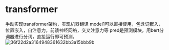 # transformer
手动实现transformer架构，实现机器翻译
model1可以直接使用，包含词嵌入，位置嵌入，自注意力，前馈神经网络，交叉注意力等
pred是预测模块，用bert分词器进行分词，直接运行即可预测。
![36f22d2a3164948361632bb3a15bbb9b](https://github.com/user-attachments/assets/fdcf50f0-e7fc-4bf3-8dfa-07a50cdc652b)
